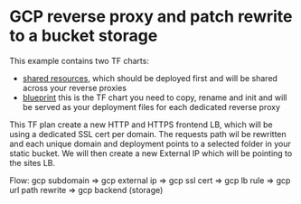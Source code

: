 # GCP reverse proxy and patch rewrite to a bucket storage

This example contains two TF charts:
* [shared resources](./shared-resources), which should be deployed first and will be shared across your reverse proxies
* [blueprint](./blueprint) this is the TF chart you need to copy, rename and init and will be served as your
  deployment files for each dedicated reverse proxy

This TF plan create a new HTTP and HTTPS frontend LB, which will be using a dedicated SSL cert per domain.
The requests path wil be rewritten and each unique domain and deployment points to a selected folder
in your static bucket. We will then create a new External IP which will be pointing to the sites LB.

Flow: 
gcp subdomain => 
gcp external ip => 
gcp ssl cert => 
gcp lb rule => 
gcp url path rewrite => 
gcp backend (storage)
